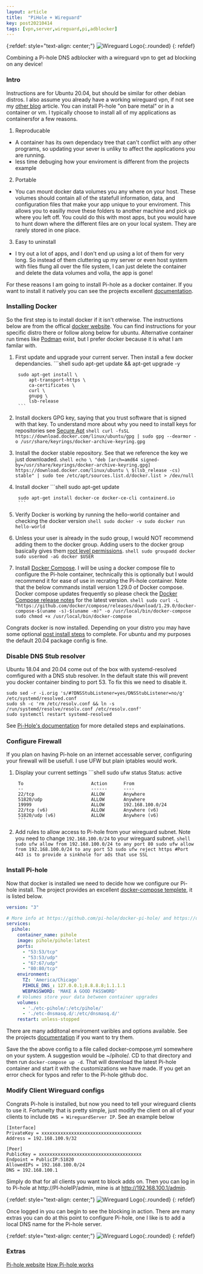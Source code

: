 ```yaml
---
layout: article
title:  "PiHole + Wireguard"
key: post20210414
tags: [vpn,server,wireguard,pi,adblocker]
---
```

{:refdef: style="text-align: center;"}
![Wireguard Logo](/assets/images/wireguard/wireguard_logo.png){:.rounded}
{: refdef}

Combining a Pi-hole DNS adblocker with a wireguard vpn to get ad blocking on any device!

<!--more-->

### Intro
Instructions are for Ubuntu 20.04, but should be similar for other debian distros. I also assume you already have a working wireguard vpn, if not see my [other blog](https://nathandavis.io/2020/11/28/getting-started-with-wireguard.html) article. You can install Pi-hole "on bare metal" or in a container or vm. I typically choose to install all of my applications as containersfor a few reasons.

1. Reproducable
  - A container has its own dependacy tree that can't conflict with any other programs, so updating your sever is unliky to affect the applications you are running.
  - less time debuging how your enviroment is different from the projects example
2. Portable
  - You can mount docker data volumes you any where on your host. These volumes should contain all of the statefull information, data, and configuration files that make your app unique to your enviroment. This allows you to easilly move these folders to another machine and pick up where you left off. You could do this with most apps, but you would have to hunt down where the different files are on your local system. They are rarely stored in one place.
3. Easy to uninstall
  - I try out a lot of apps, and I don't end up using a lot of them for very long. So instead of them cluttering up my server or even host system with files flung all over the file system, I can just delete the container and delete the data volumes and volla, the app is gone! 

For these reasons I am going to install Pi-hole as a docker container. If you want to install it natively you can see the projects excellent [documentation](https://github.com/pi-hole/pi-hole/#one-step-automated-install). 

### Installing Docker
So the first step is to install docker if it isn't otherwise. The instructions below are from the offical [docker website](https://docs.docker.com/engine/install/). You can find instructions for your specific distro there or follow along below for ubuntu. Alternative container run times like [Podman](https://developers.redhat.com/blog/2020/11/19/transitioning-from-docker-to-podman/) exist, but I prefer docker because it is what I am familar with. 

1. First update and upgrade your current server. Then install a few docker dependancies.
        ```shell
        sudo apt-get update && apt-get upgrade -y

        sudo apt-get install \
            apt-transport-https \
            ca-certificates \
            curl \
            gnupg \
            lsb-release
        ```
2. Install dockers GPG key, saying that you trust software that is signed with that key. To understand more about why you need to install keys for repositories see [Secure Apt](https://wiki.debian.org/SecureApt)
        ```shell
        curl -fsSL https://download.docker.com/linux/ubuntu/gpg | sudo gpg --dearmor -o /usr/share/keyrings/docker-archive-keyring.gpg
        ```
3. Install the docker stable repository. See that we reference the key we just downloaded.
        ```shell
        echo \
        "deb [arch=amd64 signed-by=/usr/share/keyrings/docker-archive-keyring.gpg] https://download.docker.com/linux/ubuntu \
        $(lsb_release -cs) stable" | sudo tee /etc/apt/sources.list.d/docker.list > /dev/null
        ```
4. Install docker
        ```shell
        sudo apt-get update

        sudo apt-get install docker-ce docker-ce-cli containerd.io
        ```
5. Verify Docker is working by running the hello-world container and checking the docker version
        ```shell
        sudo docker -v
        sudo docker run hello-world
        ```
6. Unless your user is already in the sudo group, I would NOT recommend adding them to the docker group. Adding users to the docker group basically gives them [root level permissions](https://docs.docker.com/engine/security/#docker-daemon-attack-surface).
        ```shell
        sudo groupadd docker
        sudo usermod -aG docker $USER
        ```
7. Install [Docker Compose](https://docs.docker.com/compose/install/). I will be using a docker compose file to configure the Pi-hole container, technically this is optionally but I would recommend it for ease of use in recrating the Pi-hole container. Note that the below commands install version 1.29.0 of Docker compose. Docker compose updates frequently so please check the [Docker Compose release notes](https://docs.docker.com/compose/release-notes/) for the latest version.
        ```shell
        sudo curl -L "https://github.com/docker/compose/releases/download/1.29.0/docker-compose-$(uname -s)-$(uname -m)" -o /usr/local/bin/docker-compose
        sudo chmod +x /usr/local/bin/docker-compose
        ```
        

Congrats docker is now installed. Depending on your distro you may have some optional [post install steps](https://docs.docker.com/engine/install/linux-postinstall/) to complete. For ubuntu and my purposes the default 20.04 package config is fine.

### Disable DNS Stub resolver
Ubuntu 18.04 and 20.04 come out of the box with systemd-resolved comfigured with a DNS stub resolver. In the default state this will prevent you docker container binding to port 53.  To fix this we need to disable it.

```shell
sudo sed -r -i.orig 's/#?DNSStubListener=yes/DNSStubListener=no/g' /etc/systemd/resolved.conf
sudo sh -c 'rm /etc/resolv.conf && ln -s /run/systemd/resolve/resolv.conf /etc/resolv.conf'
sudo systemctl restart systemd-resolved
```

See [Pi-Hole's documentation](https://github.com/pi-hole/docker-pi-hole/#installing-on-ubuntu) for more detailed steps and explainations.

### Configure Firewall
If you plan on having Pi-hole on an internet accessable server, configuring your firewall will be usefull. I use UFW but plain iptables would work.

1. Display your current settings
        ```shell
        sudo ufw status
        Status: active

        To                         Action      From
        --                         ------      ----
        22/tcp                     ALLOW       Anywhere
        51820/udp                  ALLOW       Anywhere
        19999                      ALLOW       192.168.100.0/24
        22/tcp (v6)                ALLOW       Anywhere (v6)
        51820/udp (v6)             ALLOW       Anywhere (v6)
        ```
2. Add rules to allow access to Pi-hole from your wireguard subnet. Note you need to change `192.168.100.0/24` to your wireguard subnet.
        ```shell
        sudo ufw allow from 192.168.100.0/24 to any port 80
        sudo ufw allow from 192.168.100.0/24 to any port 53
        sudo ufw reject https #Port 443 is to provide a sinkhole for ads that use SSL
        ```

### Install Pi-hole
Now that docker is installed we need to decide how we configure our Pi-hole install. The project provides an excellent [docker-compose templete](https://github.com/pi-hole/docker-pi-hole/#quick-start), it is listed below.

```yaml
version: "3"

# More info at https://github.com/pi-hole/docker-pi-hole/ and https://docs.pi-hole.net/
services:
  pihole:
    container_name: pihole
    image: pihole/pihole:latest
    ports:
      - "53:53/tcp"
      - "53:53/udp"
      - "67:67/udp"
      - "80:80/tcp"
    environment:
      TZ: 'America/Chicago'
      PIHOLE_DNS_: 127.0.0.1;8.8.8.8;1.1.1.1
      WEBPASSWORD: 'MAKE A GOOD PASSWORD'
    # Volumes store your data between container upgrades
    volumes:
      - './etc-pihole/:/etc/pihole/'
      - './etc-dnsmasq.d/:/etc/dnsmasq.d/'
    restart: unless-stopped
```

There are many additonal enviroment varibles and options available. See the projects [documentation](https://github.com/pi-hole/docker-pi-hole/#environment-variables) if you want to try them.

Save the the above config to a file called docker-compose.yml somewhere on your system. A suggestion would be ~/pihole/. CD to that directory and then run `docker-compose up -d`. That will download the latest Pi-hole container and start it with the customizations we have made. If you get an error check for typos and refer to the Pi-hole github doc.

### Modify Client Wireguard configs
Congrats Pi-hole is installed, but now you need to tell your wireguard clients to use it. Fortunelty that is pretty simple, just modify the client on all of your clients to include `DNS = WireguardServer IP`. See an example below

```config
[Interface]
PrivateKey = xxxxxxxxxxxxxxxxxxxxxxxxxxxxxxxxxxxxx
Address = 192.168.100.9/32

[Peer]
PublicKey = xxxxxxxxxxxxxxxxxxxxxxxxxxxxxxxxxxxxxx
Endpoint = PublicIP:51820
AllowedIPs = 192.168.100.0/24
DNS = 192.168.100.1
```

Simply do that for all clients you want to block adds on. Then you can log in to Pi-hole at http://PI-holeIP/admin, mine is at http://192.168.100.1/admin.

{:refdef: style="text-align: center;"}
![Wireguard Logo](/assets/images/pi-hole/pi-hole_login.png){:.rounded}
{: refdef}

Once logged in you can begin to see the blocking in action. There are many extras you can do at this point to configure Pi-hole, one I like is to add a local DNS name for the Pi-hole server.

{:refdef: style="text-align: center;"}
![Wireguard Logo](/assets/images/pi-hole/pi-hole_dns.png){:.rounded}
{: refdef}

### Extras

[Pi-hole website](https://pi-hole.net/)
[How Pi-hole works](https://discourse.pi-hole.net/t/how-does-pi-hole-work/3141)
